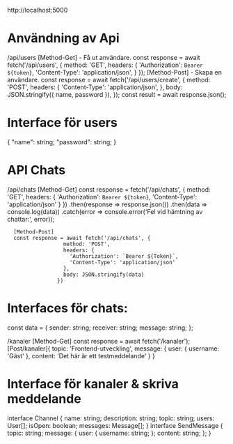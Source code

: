 http://localhost:5000

# Användning av Api

/api/users
      [Method-Get] - Få ut användare.
      const response = await fetch('/api/users', {
                  method: 'GET',
                  headers: {
                      'Authorization': `Bearer ${token}`,
                      'Content-Type': 'application/json',
                  }
              });
      [Method-Post]  - Skapa en användare.
      const response = await fetch('/api/users/create', {
                      method: 'POST',
                      headers: {
                          'Content-Type': 'application/json',
                      },
                      body: JSON.stringify({ name, password }),
                  });
                  const result = await response.json();
# Interface för users    
{
    "name": string;
    "password": string;
} 

# API Chats
/api/chats
      [Method-Get]
      const response = fetch('/api/chats', {
                  method: 'GET',
                  headers: {
                      'Authorization': `Bearer ${token}`,
                      'Content-Type': 'application/json'
                    }
                  })
        .then(response => response.json())
        .then(data => console.log(data))
        .catch(error => console.error('Fel vid hämtning av chattar:', error));

      [Method-Post]
      const response = await fetch('/api/chats', {
                      method: 'POST',
                      headers: {
                        'Authorization': `Bearer ${Token}`,
                        'Content-Type': 'application/json'
                      },
                      body: JSON.stringify(data)
                    })
# Interfaces för chats: 
const data = {
  sender: string;
  receiver: string;
  message: string;
};

/kanaler
        [Method-Get]
        const response = await fetch('/kanaler');
        [Post/kanaler]{
          topic: 'Frontend-utveckling',
          message: {
            user: { username: 'Gäst' },
            content: 'Det här är ett testmeddelande'
          }
        }
# Interface för kanaler & skriva meddelande
interface Channel {
    name: string;
    description: string;
    topic: string;
    users: User[];
    isOpen: boolean; 
    messages: Message[]; 
}
interface SendMessage {
    topic: string;
    message: {
        user: {
            username: string;
        };
        content: string;
    };
}

